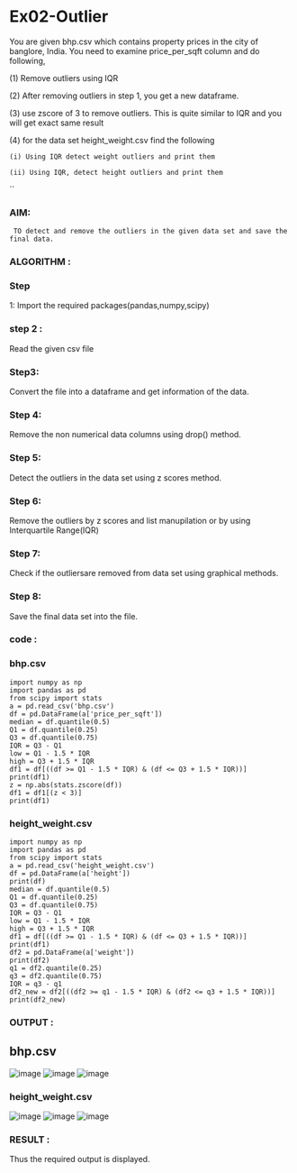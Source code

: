 # Ex02-Outlier

You are given bhp.csv which contains property prices in the city of banglore, India. You need to examine price_per_sqft column and do following,

(1) Remove outliers using IQR 

(2) After removing outliers in step 1, you get a new dataframe.

(3) use zscore of 3 to remove outliers. This is quite similar to IQR and you will get exact same result

(4) for the data set height_weight.csv find the following

    (i) Using IQR detect weight outliers and print them

    (ii) Using IQR, detect height outliers and print them
`` 
### AIM:
     TO detect and remove the outliers in the given data set and save the final data.
### ALGORITHM :

### Step 
1:
Import the required packages(pandas,numpy,scipy)

### step 2 :
Read the given csv file

### Step3:
Convert the file into a dataframe and get information of the data.

### Step 4:
Remove the non numerical data columns using drop() method.

### Step 5:
Detect the outliers in the data set using z scores method.

### Step 6:
Remove the outliers by z scores and list manupilation or by using Interquartile Range(IQR)

### Step 7:
Check if the outliersare removed from data set using graphical methods.

### Step 8:
Save the final data set into the file.

### code :
### bhp.csv
```
import numpy as np
import pandas as pd
from scipy import stats
a = pd.read_csv('bhp.csv')
df = pd.DataFrame(a['price_per_sqft'])
median = df.quantile(0.5)
Q1 = df.quantile(0.25)
Q3 = df.quantile(0.75)
IQR = Q3 - Q1
low = Q1 - 1.5 * IQR
high = Q3 + 1.5 * IQR
df1 = df[((df >= Q1 - 1.5 * IQR) & (df <= Q3 + 1.5 * IQR))]
print(df1)
z = np.abs(stats.zscore(df))
df1 = df1[(z < 3)]
print(df1)
```
### height_weight.csv
```
import numpy as np
import pandas as pd
from scipy import stats
a = pd.read_csv('height_weight.csv')
df = pd.DataFrame(a['height'])
print(df)
median = df.quantile(0.5)
Q1 = df.quantile(0.25)
Q3 = df.quantile(0.75)
IQR = Q3 - Q1
low = Q1 - 1.5 * IQR
high = Q3 + 1.5 * IQR
df1 = df[((df >= Q1 - 1.5 * IQR) & (df <= Q3 + 1.5 * IQR))]
print(df1)
df2 = pd.DataFrame(a['weight'])
print(df2)
q1 = df2.quantile(0.25)
q3 = df2.quantile(0.75)
IQR = q3 - q1
df2_new = df2[((df2 >= q1 - 1.5 * IQR) & (df2 <= q3 + 1.5 * IQR))]
print(df2_new)
```

### OUTPUT :
## bhp.csv
![image](https://user-images.githubusercontent.com/119557910/229702624-309add0a-95f2-44b9-9f25-d94b6843268b.png)
![image](https://user-images.githubusercontent.com/119557910/229702667-ea90c610-e93d-4653-9955-89a88489b0ca.png)
![image](https://user-images.githubusercontent.com/119557910/229702706-589837d4-50d0-4321-b933-0d959c01fad7.png)

### height_weight.csv
![image](https://user-images.githubusercontent.com/119557910/229702786-a22bd745-0cd4-41be-8223-7aaced74f112.png)
![image](https://user-images.githubusercontent.com/119557910/229702806-22a52aed-4e44-4f55-a78c-b0ec2b656ac7.png)
![image](https://user-images.githubusercontent.com/119557910/229702828-c174b261-01e6-4b97-8511-767dd7ef0001.png)

### RESULT :
Thus the required output is displayed.



